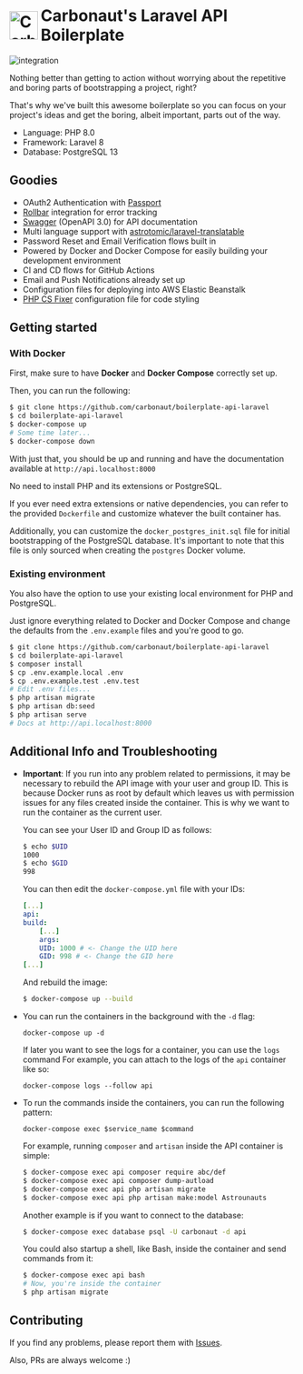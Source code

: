 <h1 style="display: flex;align-items:center;">
<img src="https://user-images.githubusercontent.com/20388082/89651773-cb900d00-d89a-11ea-99bb-d5e97b1609d0.png" width="50" alt="Carbonaut Logo" style="margin-right:5px;">
Carbonaut's Laravel API Boilerplate
</h1>

![integration](https://github.com/carbonaut/boilerplate-api-laravel/workflows/integration/badge.svg)

Nothing better than getting to action without worrying about the repetitive and boring 
parts of bootstrapping a project, right?

That's why we've built this awesome boilerplate so you can focus on your project's ideas and get the boring, albeit important, parts out of the way.

- Language: PHP 8.0
- Framework: Laravel 8
- Database: PostgreSQL 13

## Goodies
- OAuth2 Authentication with [Passport](https://laravel.com/docs/7.x/passport)
- [Rollbar](https://rollbar.com) integration for error tracking
- [Swagger](https://swagger.io) (OpenAPI 3.0) for API documentation
- Multi language support with [astrotomic/laravel-translatable](https://github.com/astrotomic/laravel-translatable)
- Password Reset and Email Verification flows built in
- Powered by Docker and Docker Compose for easily building your development environment
- CI and CD flows for GitHub Actions
- Email and Push Notifications already set up
- Configuration files for deploying into AWS Elastic Beanstalk
- [PHP CS Fixer](https://github.com/FriendsOfPHP/PHP-CS-Fixer) configuration file for code styling

## Getting started

### With Docker
First, make sure to have **Docker** and **Docker Compose** correctly set up.

Then, you can run the following:
```sh  
$ git clone https://github.com/carbonaut/boilerplate-api-laravel
$ cd boilerplate-api-laravel
$ docker-compose up
# Some time later...
$ docker-compose down
```
With just that, you should be up and running and have the documentation available at `http://api.localhost:8000`

No need to install PHP and its extensions or PostgreSQL.

If you ever need extra extensions or native dependencies, 
you can refer to the provided `Dockerfile` and customize whatever the built container has.

Additionally, you can customize the `docker_postgres_init.sql` file for initial bootstrapping of the PostgreSQL database. 
It's important to note that this file is only sourced when creating the `postgres` Docker volume.

### Existing environment
You also have the option to use your existing local environment for PHP and PostgreSQL.

Just ignore everything related to Docker and Docker Compose and change the defaults from the 
`.env.example` files and you're good to go.

```sh
$ git clone https://github.com/carbonaut/boilerplate-api-laravel
$ cd boilerplate-api-laravel
$ composer install
$ cp .env.example.local .env
$ cp .env.example.test .env.test
# Edit .env files...
$ php artisan migrate
$ php artisan db:seed
$ php artisan serve
# Docs at http://api.localhost:8000
```

## Additional Info and Troubleshooting 
- **Important**: If you run into any problem related to permissions, it may be necessary to rebuild the API image with your user and group ID.
  This is because Docker runs as root by default which leaves us with permission issues for any    files created inside the container. This is why we want to run the container as the current user.
  
  You can see your User ID and Group ID as follows:
  ```sh
  $ echo $UID
  1000
  $ echo $GID
  998
  ```

  You can then edit the `docker-compose.yml` file with your IDs:
  ```yaml
  [...]
  api:
  build:
      [...]
      args:
      UID: 1000 # <- Change the UID here
      GID: 998 # <- Change the GID here
  [...]
  ```
  And rebuild the image:
  ```sh
  $ docker-compose up --build
  ```

- You can run the containers in the background with the `-d` flag:
  ```
  docker-compose up -d 
  ```
  If later you want to see the logs for a container, you can use the `logs` command
  For example, you can attach to the logs of the `api` container like so:
  ```
  docker-compose logs --follow api 
  ```

- To run the commands inside the containers, you can run the following pattern:

  `docker-compose exec $service_name $command`

  For example, running `composer` and `artisan` inside the API container is simple: 
  ```sh 
  $ docker-compose exec api composer require abc/def
  $ docker-compose exec api composer dump-autload
  $ docker-compose exec api php artisan migrate
  $ docker-compose exec api php artisan make:model Astrounauts
  ```
  Another example is if you want to connect to the database:
  ```sh 
  $ docker-compose exec database psql -U carbonaut -d api
  ```

  You could also startup a shell, like Bash, inside the container and send commands from it:
  ```sh
  $ docker-compose exec api bash 
  # Now, you're inside the container
  $ php artisan migrate
  ```

## Contributing

If you find any problems, please report them with [Issues](https://github.com/carbonaut/boilerplate-api-laravel/issues).

Also, PRs are always welcome :)
